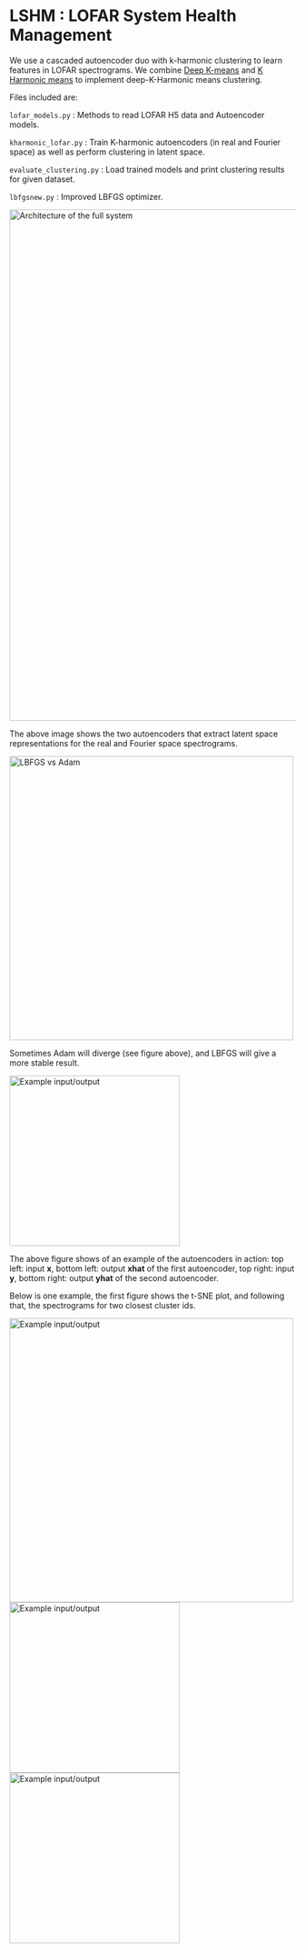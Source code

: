# LSHM : LOFAR System Health Management
We use a cascaded autoencoder duo with k-harmonic clustering to learn features in LOFAR spectrograms. We combine [Deep K-means](https://arxiv.org/abs/1806.10069) and [K Harmonic means](https://www.hpl.hp.com/techreports/2000/HPL-2000-137.html) to implement deep-K-Harmonic means clustering.

Files included are:

``` lofar_models.py ``` : Methods to read LOFAR H5 data and Autoencoder models.

``` kharmonic_lofar.py ``` : Train K-harmonic autoencoders (in real and Fourier space) as well as perform clustering in latent space.

``` evaluate_clustering.py ``` : Load trained models and print clustering results for given dataset.

``` lbfgsnew.py ``` : Improved LBFGS optimizer.


<img src="./figures/arch.png" alt="Architecture of the full system" width="900"/>


The above image shows the two autoencoders that extract latent space representations for the real and Fourier space spectrograms.


<img src="./figures/errors.png" alt="LBFGS vs Adam" width="500"/>


Sometimes Adam will diverge (see figure above), and LBFGS will give a more stable result.



<img src="./figures/examplepatch.png" alt="Example input/output" width="300"/>

The above figure shows of an example of the autoencoders in action: top left: input **x**, bottom left: output **xhat** of the first autoencoder,
top right: input **y**, bottom right: output **yhat** of the second autoencoder.


Below is one example, the first figure shows the t-SNE plot, and following that, the spectrograms for two closest cluster ids.

<img src="./figures/scatter.png" alt="Example input/output" width="500"/>

<img src="./figures/cluster0.png" alt="Example input/output" width="300"/>

<img src="./figures/cluster1.png" alt="Example input/output" width="300"/>
